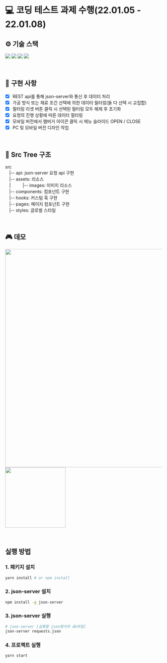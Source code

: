 # 💻 코딩 테스트 과제 수행(22.01.05 - 22.01.08)

## ⚙ 기술 스택

<img src="https://img.shields.io/badge/TypeScript-3178C6?style=for-the-badge&logo=TypeScript&logoColor=white"> <img src="https://img.shields.io/badge/React-61DAFB?style=for-the-badge&logo=React&logoColor=white"> <img src="https://img.shields.io/badge/React_Router-CA4245?style=for-the-badge&logo=React-Router&logoColor=black"> <img src="https://img.shields.io/badge/Styled--Components-DB7093?style=for-the-badge&logo=styled-components&logoColor=yellow">

<br/>

## 📝 구현 사항

- [x] REST api를 통해 json-server와 통신 후 데이터 처리
- [x] 가공 방식 또는 재료 조건 선택에 의한 데이터 필터링(둘 다 선택 시 교집합)
- [x] 필터링 리셋 버튼 클릭 시 선택된 필터링 모두 해제 후 초기화
- [x] 요청의 진행 상황에 따른 데이터 필터링
- [x] 모바일 버전에서 햄버거 아이콘 클릭 시 메뉴 슬라이드 OPEN / CLOSE
- [x] PC 및 모바일 버전 디자인 작업

<br/>

## 🎄 Src Tree 구조

src  
ㅤ|-- api: json-server 요청 api 구현  
ㅤ|-- assets: 리소스  
ㅤ|ㅤㅤㅤ|-- images: 이미지 리소스  
ㅤ|-- components: 컴포넌트 구현  
ㅤ|-- hooks: 커스텀 훅 구현  
ㅤ|-- pages: 페이지 컴포넌트 구현  
ㅤ|-- styles: 글로벌 스타일

<br/>

## 🎮 데모
<img src="https://user-images.githubusercontent.com/21259498/148638144-81e93e62-57c7-49f1-ad9c-c03b1042407f.gif" width="700px"/> <img src="https://user-images.githubusercontent.com/21259498/148638167-224c1a67-c936-4fea-9ba5-cd35bf45e91e.gif" width="194px"/>

<br/>

## 실행 방법

### 1. 패키지 설치

```bash
yarn install # or npm install
```

### 2. json-server 설치

```bash
npm install -g json-server
```

### 3. json-server 실행

```bash
# json-server [실행할 json형식의 db파일]
json-server requests.json
```

### 4. 프로젝트 실행

```bash
yarn start
```
